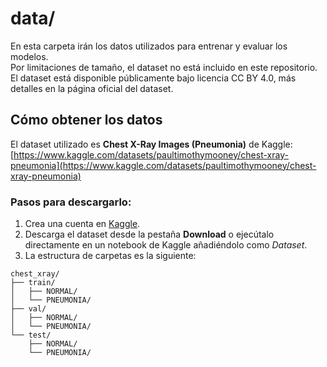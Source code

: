 # data/

En esta carpeta irán los datos utilizados para entrenar y evaluar los modelos.  
Por limitaciones de tamaño, el dataset no está incluido en este repositorio.
El dataset está disponible públicamente bajo licencia CC BY 4.0, más detalles en la página oficial del dataset.

## Cómo obtener los datos

El dataset utilizado es **Chest X-Ray Images (Pneumonia)** de Kaggle:  
[https://www.kaggle.com/datasets/paultimothymooney/chest-xray-pneumonia](https://www.kaggle.com/datasets/paultimothymooney/chest-xray-pneumonia)

### Pasos para descargarlo:

1. Crea una cuenta en [Kaggle](https://www.kaggle.com/).
2. Descarga el dataset desde la pestaña **Download** o ejecútalo directamente en un notebook de Kaggle añadiéndolo como *Dataset*.
3. La estructura de carpetas es la siguiente:

```text
chest_xray/
├── train/
│   ├── NORMAL/
│   └── PNEUMONIA/
├── val/
│   ├── NORMAL/
│   └── PNEUMONIA/
└── test/
    ├── NORMAL/
    └── PNEUMONIA/

